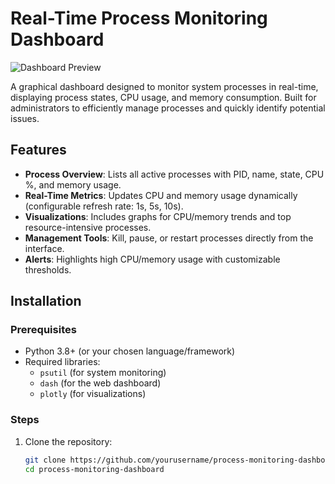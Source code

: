 # Real-Time Process Monitoring Dashboard

![Dashboard Preview](path/to/preview-image.png) <!-- Optional: Add a screenshot later -->

A graphical dashboard designed to monitor system processes in real-time, displaying process states, CPU usage, and memory consumption. Built for administrators to efficiently manage processes and quickly identify potential issues.

## Features
- **Process Overview**: Lists all active processes with PID, name, state, CPU %, and memory usage.
- **Real-Time Metrics**: Updates CPU and memory usage dynamically (configurable refresh rate: 1s, 5s, 10s).
- **Visualizations**: Includes graphs for CPU/memory trends and top resource-intensive processes.
- **Management Tools**: Kill, pause, or restart processes directly from the interface.
- **Alerts**: Highlights high CPU/memory usage with customizable thresholds.

## Installation

### Prerequisites
- Python 3.8+ (or your chosen language/framework)
- Required libraries:
  - `psutil` (for system monitoring)
  - `dash` (for the web dashboard)
  - `plotly` (for visualizations)

### Steps
1. Clone the repository:
   ```bash
   git clone https://github.com/yourusername/process-monitoring-dashboard.git
   cd process-monitoring-dashboard
